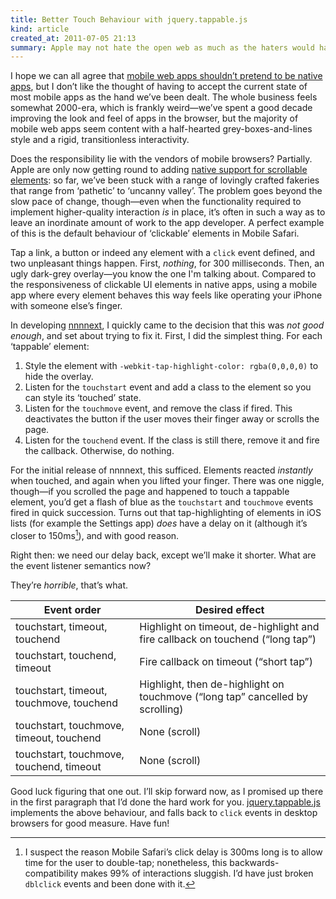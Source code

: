 ```yaml
---
title: Better Touch Behaviour with jquery.tappable.js
kind: article
created_at: 2011-07-05 21:13
summary: Apple may not hate the open web as much as the haters would have you believe, but they certainly don’t make click behaviour pretty in Mobile Safari. Unfortunately, taking control of it is more involved than it perhaps ought to be. [jquery.tappable.js](https://github.com/aanand/jquery.tappable.js) does (most of) the hard work for you.
---
```


I hope we can all agree that [mobile web apps shouldn’t pretend to be native apps][mobile-native], but I don’t like the thought of having to accept the current state of most mobile apps as the hand we’ve been dealt. The whole business feels somewhat 2000-era, which is frankly weird—we’ve spent a good decade improving the look and feel of apps in the browser, but the majority of mobile web apps seem content with a half-hearted grey-boxes-and-lines style and a rigid, transitionless interactivity.

Does the responsibility lie with the vendors of mobile browsers? Partially. Apple are only now getting round to adding [native support for scrollable elements][ios-scrolling]: so far, we’ve been stuck with a range of lovingly crafted fakeries that range from ‘pathetic’ to ‘uncanny valley’. The problem goes beyond the slow pace of change, though—even when the functionality required to implement higher-quality interaction _is_ in place, it’s often in such a way as to leave an inordinate amount of work to the app developer. A perfect example of this is the default behaviour of ‘clickable’ elements in Mobile Safari.

Tap a link, a button or indeed any element with a `click` event defined, and two unpleasant things happen. First, _nothing_, for 300 milliseconds. Then, an ugly dark-grey overlay—you know the one I'm talking about. Compared to the responsiveness of clickable UI elements in native apps, using a mobile app where every element behaves this way feels like operating your iPhone with someone else’s finger.

In developing [nnnnext](http://nnnnext.com), I quickly came to the decision that this was _not good enough_, and set about trying to fix it. First, I did the simplest thing. For each ‘tappable’ element:

1. Style the element with `-webkit-tap-highlight-color: rgba(0,0,0,0)` to hide the overlay.
2. Listen for the `touchstart` event and add a class to the element so you can style its ‘touched’ state.
3. Listen for the `touchmove` event, and remove the class if fired. This deactivates the button if the user moves their finger away or scrolls the page.
4. Listen for the `touchend` event. If the class is still there, remove it and fire the callback. Otherwise, do nothing.

For the initial release of nnnnext, this sufficed. Elements reacted _instantly_ when touched, and again when you lifted your finger. There was one niggle, though—if you scrolled the page and happened to touch a tappable element, you’d get a flash of blue as the `touchstart` and `touchmove` events fired in quick succession. Turns out that tap-highlighting of elements in iOS lists (for example the Settings app) _does_ have a delay on it (although it’s closer to 150ms[^click-delay]), and with good reason.

[^click-delay]: I suspect the reason Mobile Safari’s click delay is 300ms long is to allow time for the user to double-tap; nonetheless, this backwards-compatibility makes 99% of interactions sluggish. I’d have just broken `dblclick` events and been done with it.

Right then: we need our delay back, except we’ll make it shorter. What are the event listener semantics now?

They’re _horrible_, that’s what.

Event order                              | Desired effect
---------------------------------------- | --------------
touchstart, timeout, touchend            | Highlight on timeout, de-highlight and fire callback on touchend (“long tap”)
touchstart, touchend, timeout            | Fire callback on timeout (“short tap”)
touchstart, timeout, touchmove, touchend | Highlight, then de-highlight on touchmove (“long tap” cancelled by scrolling)
touchstart, touchmove, timeout, touchend | None (scroll)
touchstart, touchmove, touchend, timeout | None (scroll)

Good luck figuring that one out. I’ll skip forward now, as I promised up there in the first paragraph that I’d done the hard work for you. [jquery.tappable.js][jquery-tappable] implements the above behaviour, and falls back to `click` events in desktop browsers for good measure. Have fun!

[jquery-tappable]: https://github.com/aanand/jquery.tappable.js
[mobile-native]: http://cvil.ly/2011/06/19/pretenders-why-mobile-web-apps-should-stop-trying-to-act-like-native-apps/
[ios-scrolling]: http://cubiq.org/ios5-the-first-true-web-app-ready-platform

